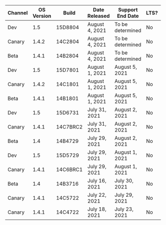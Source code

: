 | Channel | OS Version | Build | Date Released | Support End Date | LTS? | 32/64-bit? |
|---------|------------|------------------|---------------|------------------|------|------------|
| Dev     | 1.5        | 15D8804          | August 4, 2021 | To be determined | No   | Both       |
| Canary  | 1.4.2      | 14C2804          | August 4, 2021 | To be determined | No   | Both       |
| Beta    | 1.4.1      | 14B2804          | August 4, 2021 | To be determined | No   | Both       |
| Dev     | 1.5        | 15D7801          | August 1, 2021 | August 5, 2021 | No   | Both       |
| Canary  | 1.4.2      | 14C1801          | August 1, 2021 | August 5, 2021 | No   | Both       |
| Beta    | 1.4.1      | 14B1801          | August 1, 2021 | August 5, 2021 | No   | Both       |
| Dev     | 1.5        | 15D6731          | July 31, 2021 | August 2, 2021   | No   | Both       |
| Canary  | 1.4.1      | 14C7BRC2         | July 31, 2021 | August 2, 2021   | No   | Both       |
| Beta    | 1.4        | 14B4729          | July 29, 2021 | August 2, 2021   | No   | Both       |
| Dev     | 1.5        | 15D5729          | July 29, 2021 | August 1, 2021   | No   | Both       |
| Canary  | 1.4.1      | 14C6BRC1         | July 29, 2021 | August 1, 2021   | No   | Both       |
| Beta    | 1.4        | 14B3716          | July 16, 2021 | July 30, 2021    | No   | Both       |
| Canary  | 1.4.1      | 14C5722          | July 22, 2021 | July 29, 2021    | No   | 32-bit     |
| Canary  | 1.4.1      | 14C4722          | July 18, 2021 | July 23, 2021    | No   | Both       |
